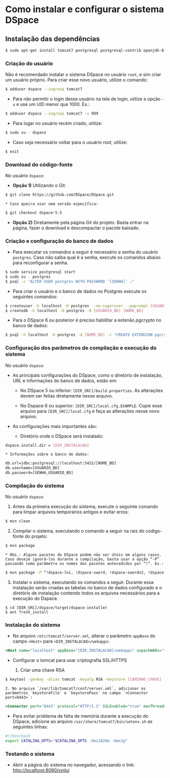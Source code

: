 # Como instalar e configurar o sistema DSpace

## Instalação das dependências

```bash
$ sudo apt-get install tomcat7 postgresql postgresql-contrib openjdk-8-jdk maven ant
```

### Criação do usuário

Não é recomendado instalar o sistema DSpace no usuário `root`, e sim criar um usuário próprio. Para criar esse novo usuário, utilize o comando:
```bash
$ adduser dspace --ingroup tomcat7
```

* Para não permitir o login desse usuário na tela de login, utilize a  opção `-u` e use um UID menor que 1000. Ex.:
```bash
$ adduser dspace --ingroup tomcat7 -u 999
```

* Para logar no usuário recém criado, utilize:
```bash
$ sudo su - dspace
```

* Caso seja necessário voltar para o usuário root, utilize:
```bash
$ exit
```

### Download do código-fonte

No usuário `dspace`:

* **Opção 1)** Utilizando o Git:
```bash
$ git clone https://github.com/DSpace/DSpace.git
```
    * Caso queira usar uma versão específica:
```bash
$ git checkout dspace-5.5
```

* **Opção 2)** Diretamente pela página Git do projeto. Basta entrar na página, fazer o download e descompactar o pacote baixado.


### Criação e configuração do banco de dados

* Para executar os comandos a seguir é necessário a senha do usuário `postgres`. Caso não saiba qual é a senha, execute os comandos abaixo para reconfigurar a senha.
```bash
$ sudo service postgresql start
$ sudo su - postgres
$ psql -­c "ALTER USER postgres WITH PASSWORD '[SENHA]' ;"
```

* Para criar o usuário e o banco de dados no Postgres execute os seguintes comandos:
```bash
$ createuser -h localhost -U postgres --no-superuser --pwprompt [USUARIO_BD]
$ createdb -h localhost -U postgres -O [USUARIO_BD] [NOME_BD]
```

* Para o DSpace 6 ou posterior é preciso habilitar a extenão *pgcrypto* no banco de dados:
```bash
$ psql -h localhost -U postgres -d [NOME_BD] -c "CREATE EXTENSION pgcrypto;"
```

### Configuração dos parâmetros de compilação e execução do sistema

No usuário `dspace`:

* As principais configurações do DSpace, como o diretório de instalação, URL e informações do banco de dados, estão em:

  * No DSpace 5 ou inferior: `[DIR_SRC]/build.properties`. As alterações devem ser feitas diretamente nesse arquivo.

  * No Dspace 6 ou superior: `[DIR_SRC]/local.cfg.EXAMPLE`. Copie esse arquivo para `[DIR_SRC]/local.cfg` e faça as alterações nesse novo arquivo.


* As configurações mais importantes são:

    * Diretório onde o DSpace será instalado:
```bash
dspace.install.dir = [DIR_INSTALACAO]
```

    * Informações sobre o banco de dados:
```bash
db.url=jdbc:postgresql://localhost:5432/[NOME_BD]
db.username=[USUARIO_BD]
db.password=[SENHA_USUARIO_BD]
```

### Compilação do sistema

No usuário `dspace`:

1. Antes da primeira execução do sistema, execute o seguinte comando para limpar arquivos temporários antigos e evitar erros:
```bash
$ mvn clean
```

2. Compilar o sistema, executando o comando a seguir na raiz do codigo-fonte do projeto:
```bash
$ mvn package
```

    * Obs.: Alguns pacotes do DSpace podem não ser úteis em alguns casos. Caso deseje ignorá-los durante a compilação, basta usar a opção “-P” passando como parâmetro os nomes dos pacotes antecedidos por “!”. Ex.:
```bash
$ mvn package -P “!dspace-lni, !dspace-sword, !dspace-swordv2, !dspace-jspui, !dspace-rdf”
```

3. Instalar o sistema, executando os comandos a seguir. Durante essa instalação serão criadas as tabelas no banco de dados configurado e o diretório de instalação contendo todos os arquivos necessários para a execução do Dspace.
```
$ cd [DIR_SRC]/dspace/target/dspace-installer
$ ant fresh_install
```

### Instalação do sistema

* No arquivo `/etc/tomcat7/server.xml`, alterar o parâmetro `appBase` do campo `<Host>` para `<DIR_INSTALACAO>/webapps`:
```xml
<Host name="localhost" appBase="[DIR_INSTALACAO]/webapps" unpackWARs="true" autoDeploy="true">
```

* Configurar o tomcat para usar criptografia SSL/HTTPS

    1. Criar uma chave RSA
```bash
$ keytool -genkey -alias tomcat -keyalg RSA -keystore [CAMINHO_CHAVE]
```

    2. No arquivo `/var/lib/tomcat7/conf/server.xml`, adicionar os parâmetros `keystoreFile` e `keystorePass` no campo `<Connector port=8443>`:
```xml
<Connector port="8443" protocol="HTTP/1.1" SSLEnabled="true" maxThreads="150" scheme="https" secure="true" clientAuth="false" sslProtocol="TLS" keystoreFile="[ARQUIVO_KEYSTORE]" keystorePass="[SENHA]" />
```

* Para evitar problema de falta de memória durante a execução do DSpace, adicione ao arquivo `/usr/share/tomcat7/bin/setenv.sh` as seguintes linhas:
```bash
#!/bin/bash
export CATALINA_OPTS="$CATALINA_OPTS -Xms1024m -Xmx2g"
```

### Testando o sistema

* Abrir a página do sistema no navegador, acessando o link:
[http://localhost:8080/xmlui](http://localhost:8080/xmlui)
